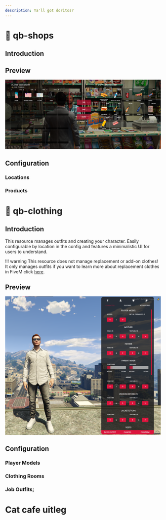 ```yaml
---
description: Ya'll got doritos?
---
```


# 🏪 qb-shops

## Introduction




## Preview

![](../../assets/images/shops.png)

## Configuration

### Locations



### Products


# 👕 qb-clothing

## Introduction

This resource manages outfits and creating your character. Easily configurable by location in the config and features a minimalistic UI for users to understand.

!!! warning
    This resource does not manage replacement or add-on clothes! It only manages outfits if you want to learn more about replacement clothes in FiveM click [here](https://forum.cfx.re/t/how-to-streaming-new-hairstyles-for-characters-step-by-step-for-dummies/1048980).


## Preview

![](../../assets/images/kledij.png)

## Configuration

### Player Models


### Clothing Rooms



### Job Outfits;


# Cat cafe uitleg



